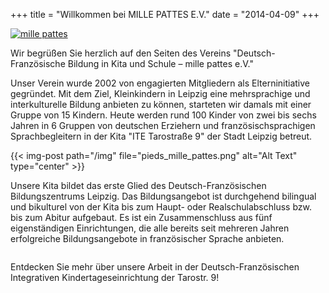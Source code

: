 +++
title = "Willkommen bei MILLE PATTES E.V."
date = "2014-04-09"
+++

<a href="https://www.mille-pattes.de" class="image featured">
              <img src="/img/mille-pattes.jpeg" alt="mille pattes">
</a>




Wir begrüßen Sie herzlich auf den Seiten des Vereins "Deutsch-Französische Bildung in Kita und Schule – mille pattes e.V."

 

Unser Verein wurde 2002 von engagierten Mitgliedern als Elterninitiative gegründet.
Mit dem Ziel, Kleinkindern in Leipzig eine mehrsprachige und interkulturelle Bildung anbieten zu können, starteten wir damals mit einer Gruppe von 15 Kindern.
Heute werden rund 100 Kinder von zwei bis sechs Jahren in 6 Gruppen von deutschen Erziehern und französischsprachigen Sprachbegleitern 
in der Kita "ITE Tarostraße 9" der Stadt Leipzig betreut.

{{< img-post path="/img" file="pieds_mille_pattes.png" alt="Alt Text" type="center" >}}

Unsere Kita bildet das erste Glied des Deutsch-Französischen Bildungszentrums Leipzig. 
Das Bildungsangebot ist durchgehend bilingual und bikulturel von der Kita bis zum Haupt- oder Realschulabschluss bzw. bis zum Abitur aufgebaut.
Es ist ein Zusammenschluss aus fünf eigenständigen Einrichtungen, die alle bereits seit mehreren Jahren erfolgreiche 
Bildungsangebote in französischer Sprache anbieten.


<a href="https://www.mille-pattes.de" class="image featured">
              <img src="/img/collaboration/Logo_mit_schulen_franz.jpg" alt="">
</a>
<!---{{< img-post path="/img/collaboration" file="Logo_mit_schulen_franz.jpg" alt="Alt Text" type="center" >}} --->
 

Entdecken Sie mehr über unsere Arbeit in der Deutsch-Französischen Integrativen Kindertageseinrichtung der Tarostr. 9!